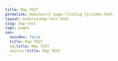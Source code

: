 ```yaml
---
title: Map TEST
permalink: modules/{{ page.fileSlug }}/index.html
layout: modules/map-test.html
slug: map-test
tags: pages
seo:
  noindex: false
  title: Map TEST
  og:title: Map TEST
  twitter:title: Map TEST
---
```



